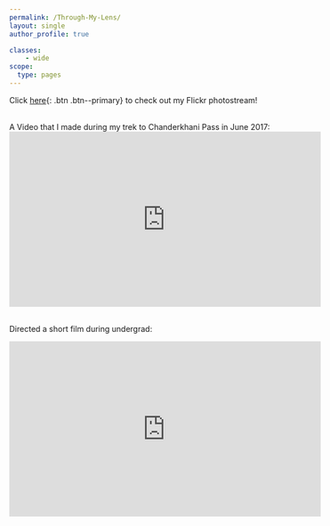 ```yaml
---
permalink: /Through-My-Lens/
layout: single
author_profile: true

classes:
    - wide
scope:
  type: pages
---
```


Click [here](https://www.flickr.com/photos/112174302@N04/){: .btn .btn--primary} to check out my Flickr photostream!

<br>
A Video that I made during my trek to Chanderkhani Pass in June 2017: <br>

<iframe width="560" height="315" src="https://www.youtube.com/embed/pUWUTq84Kg8" frameborder="0" allow="accelerometer; autoplay; encrypted-media; gyroscope; picture-in-picture" allowfullscreen></iframe>

<br>
<br>

Directed a short film during undergrad: <br>

<iframe width="560" height="315" src="https://www.youtube.com/embed/NTIa28b7xrw" frameborder="0" allow="accelerometer; autoplay; encrypted-media; gyroscope; picture-in-picture" allowfullscreen></iframe>

